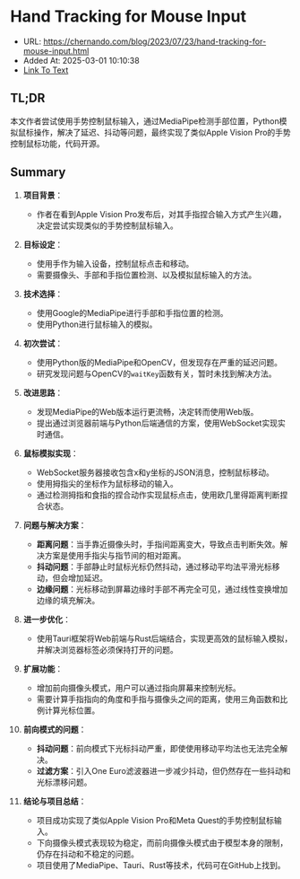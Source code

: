 # Hand Tracking for Mouse Input
- URL: https://chernando.com/blog/2023/07/23/hand-tracking-for-mouse-input.html
- Added At: 2025-03-01 10:10:38
- [Link To Text](2025-03-01-hand-tracking-for-mouse-input_raw.md)

## TL;DR
本文作者尝试使用手势控制鼠标输入，通过MediaPipe检测手部位置，Python模拟鼠标操作，解决了延迟、抖动等问题，最终实现了类似Apple Vision Pro的手势控制鼠标功能，代码开源。

## Summary
1. **项目背景**：
   - 作者在看到Apple Vision Pro发布后，对其手指捏合输入方式产生兴趣，决定尝试实现类似的手势控制鼠标输入。

2. **目标设定**：
   - 使用手作为输入设备，控制鼠标点击和移动。
   - 需要摄像头、手部和手指位置检测、以及模拟鼠标输入的方法。

3. **技术选择**：
   - 使用Google的MediaPipe进行手部和手指位置的检测。
   - 使用Python进行鼠标输入的模拟。

4. **初次尝试**：
   - 使用Python版的MediaPipe和OpenCV，但发现存在严重的延迟问题。
   - 研究发现问题与OpenCV的`waitKey`函数有关，暂时未找到解决方法。

5. **改进思路**：
   - 发现MediaPipe的Web版本运行更流畅，决定转而使用Web版。
   - 提出通过浏览器前端与Python后端通信的方案，使用WebSocket实现实时通信。

6. **鼠标模拟实现**：
   - WebSocket服务器接收包含x和y坐标的JSON消息，控制鼠标移动。
   - 使用拇指尖的坐标作为鼠标移动的输入。
   - 通过检测拇指和食指的捏合动作实现鼠标点击，使用欧几里得距离判断捏合状态。

7. **问题与解决方案**：
   - **距离问题**：当手靠近摄像头时，手指间距离变大，导致点击判断失效。解决方案是使用手指尖与指节间的相对距离。
   - **抖动问题**：手部静止时鼠标光标仍然抖动，通过移动平均法平滑光标移动，但会增加延迟。
   - **边缘问题**：光标移动到屏幕边缘时手部不再完全可见，通过线性变换增加边缘的填充解决。

8. **进一步优化**：
   - 使用Tauri框架将Web前端与Rust后端结合，实现更高效的鼠标输入模拟，并解决浏览器标签必须保持打开的问题。

9. **扩展功能**：
   - 增加前向摄像头模式，用户可以通过指向屏幕来控制光标。
   - 需要计算手指指向的角度和手指与摄像头之间的距离，使用三角函数和比例计算光标位置。

10. **前向模式的问题**：
    - **抖动问题**：前向模式下光标抖动严重，即使使用移动平均法也无法完全解决。
    - **过滤方案**：引入One Euro滤波器进一步减少抖动，但仍然存在一些抖动和光标漂移问题。

11. **结论与项目总结**：
    - 项目成功实现了类似Apple Vision Pro和Meta Quest的手势控制鼠标输入。
    - 下向摄像头模式表现较为稳定，而前向摄像头模式由于模型本身的限制，仍存在抖动和不稳定的问题。
    - 项目使用了MediaPipe、Tauri、Rust等技术，代码可在GitHub上找到。
